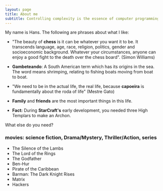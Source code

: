 ```yaml
---
layout: page
title: About me
subtitle: Controlling complexity is the essence of computer programming (Brian Karnighan)
---
```


My name is Hans. The following are phrases about what I like:

- "The beauty of **chess** is it can be whatever you want it to be. It transcends language, age, race, religion, politics, gender and socioeconomic background. Whatever your circumstances, anyone can enjoy a good fight to the death over the chess board". (Simon Williams)

- **Gambeteando**: A South American term which has its origins in the sea. The word means shrimping, relating to fishing boats moving from boat to boat.

- "We need to be in the actual life, the real life, because **capoeira** is fundamentally about the roda of life" (Mestre Gato)

- **Family** and **friends** are the most important things in this life.

- **Fact:** During **StarCraft's** early development, you needed three High Templars to make an Archon. 

What else do you need?

### movies: science fiction, Drama/Mystery, Thriller/Action, series
- The Silence of the Lambs
- The Lord of the Rings
- The Godfather
- Ben-Hur
- Pirate of the Caribbean
- Barman: The Dark Knight Rises
- Matrix
- Hackers


